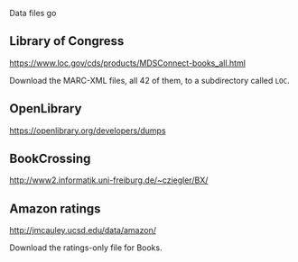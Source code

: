 Data files go

## Library of Congress

https://www.loc.gov/cds/products/MDSConnect-books_all.html

Download the MARC-XML files, all 42 of them, to a subdirectory called `LOC`.

## OpenLibrary

https://openlibrary.org/developers/dumps

## BookCrossing

http://www2.informatik.uni-freiburg.de/~cziegler/BX/

## Amazon ratings

http://jmcauley.ucsd.edu/data/amazon/

Download the ratings-only file for Books.
